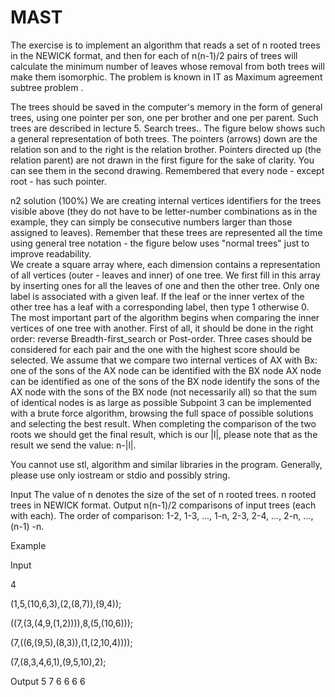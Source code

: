 # MAST
The exercise is to implement an algorithm that reads a set of n rooted trees in the NEWICK format, and then for each of n(n-1)/2 pairs of trees will calculate the minimum number of leaves whose removal from both trees will make them isomorphic. The problem is known in IT as Maximum agreement subtree problem .


The trees should be saved in the computer's memory in the form of general trees, using one pointer per son, one per brother and one per parent. Such trees are described in lecture 5. Search trees.. The figure below shows such a general representation of both trees. 
The pointers (arrows) down are the relation son and to the right is the relation brother. Pointers directed up (the relation parent) are not drawn in the first figure for the sake of clarity. You can see them in the second drawing. Remembered that every node - except root - has such pointer.

n2 solution (100%)
We are creating internal vertices identifiers for the trees visible above (they do not have to be letter-number combinations as in the example, they can simply be consecutive numbers larger than those assigned to leaves). Remember that these trees are represented all the time using general tree notation - the figure below uses "normal trees" just to improve readability.  
We create a square array where, each dimension contains a representation of all vertices (outer - leaves and inner) of one tree. We first fill in this array by inserting ones for all the leaves of one and then the other tree. Only one label is associated with a given leaf. If the leaf or the inner vertex of the other tree has a leaf with a corresponding label, then type 1 otherwise 0. The most important part of the algorithm begins when comparing the inner vertices of one tree with another. First of all, it should be done in the right order: reverse Breadth-first_search or Post-order. Three cases should be considered for each pair and the one with the highest score should be selected. We assume that we compare two internal vertices of AX with Bx:
one of the sons of the AX node can be identified with the BX node
AX node can be identified as one of the sons of the BX node
identify the sons of the AX node with the sons of the BX node (not necessarily all) so that the sum of identical nodes is as large as possible
Subpoint 3 can be implemented with a brute force algorithm, browsing the full space of possible solutions and selecting the best result. When completing the comparison of the two roots we should get the final result, which is our |l|, please note that as the result we send the value: n-|l|.

You cannot use stl, algorithm and similar libraries in the program. Generally, please use only iostream or stdio and possibly string.

Input
The value of n denotes the size of the set of n rooted trees.
n rooted trees in NEWICK format.
Output
n(n-1)/2 comparisons of input trees (each with each). The order of comparison: 1-2, 1-3, ..., 1-n, 2-3, 2-4, ..., 2-n, ..., (n-1) -n.

Example

Input

4

(1,5,(10,6,3),(2,(8,7)),(9,4));

((7,(3,(4,9,(1,2)))),8,(5,(10,6)));

(7,((6,(9,5),(8,3)),(1,(2,10,4))));

(7,(8,3,4,6,1),(9,5,10),2);

Output
5
7
6
6
6
6
